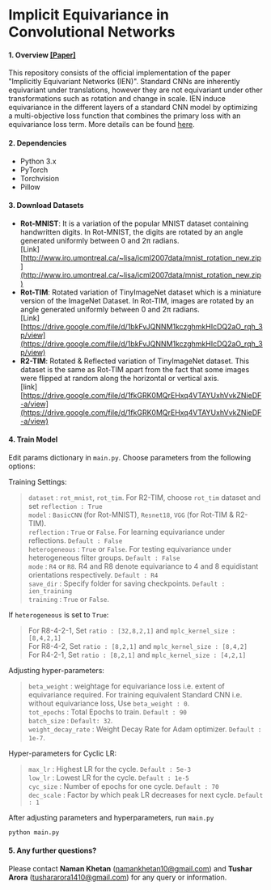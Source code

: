 # Implicit Equivariance in Convolutional Networks

#### 1. Overview [[Paper]](https://arxiv.org/pdf/2111.14157.pdf)
This repository consists of the official implementation of the paper "Implicitly Equivariant Networks (IEN)". Standard CNNs are inherently equivariant under translations, however they are not equivariant under other transformations such as rotation and change in scale. IEN induce equivariance in the different layers of a standard CNN model by optimizing a multi-objective loss function that combines the primary loss with an equivariance loss term. More details can be found [here](https://arxiv.org/abs/2111.14157).

#### 2. Dependencies

- Python 3.x
- PyTorch
- Torchvision
- Pillow

#### 3. Download Datasets

- <b>Rot-MNIST</b>: It is a variation of the popular MNIST dataset containing handwritten digits. In Rot-MNIST, the digits are rotated by an angle generated uniformly between 0 and 2π radians.<br>[Link] [http://www.iro.umontreal.ca/~lisa/icml2007data/mnist_rotation_new.zip](http://www.iro.umontreal.ca/~lisa/icml2007data/mnist_rotation_new.zip)
- <b>Rot-TIM</b>: Rotated variation of TinyImageNet dataset which is a miniature version of the ImageNet Dataset. In Rot-TIM, images are rotated by an angle generated uniformly between 0 and 2π radians.<br>[Link] [https://drive.google.com/file/d/1bkFvJQNNM1kczghmkHIcDQ2aO_rqh_3p/view](https://drive.google.com/file/d/1bkFvJQNNM1kczghmkHIcDQ2aO_rqh_3p/view)
- <b>R2-TIM</b>: Rotated & Reflected variation of TinyImageNet dataset. This dataset is the same as Rot-TIM apart from the fact that some images were flipped at random along the horizontal or vertical axis.<br>[link] [https://drive.google.com/file/d/1fkGRK0MQrEHxq4VTAYUxhVvkZNieDF-a/view](https://drive.google.com/file/d/1fkGRK0MQrEHxq4VTAYUxhVvkZNieDF-a/view)

#### 4. Train Model
Edit params dictionary in ```main.py```. Choose parameters from the following options: <br>

Training Settings:
> ```dataset``` : ```rot_mnist```, ```rot_tim```. For R2-TIM, choose ```rot_tim``` dataset and set ```reflection : True``` <br>
> ```model``` : ```BasicCNN``` (for Rot-MNIST), ```Resnet18```, ```VGG``` (for Rot-TIM & R2-TIM). <br>
> ```reflection``` : ```True``` or ```False```. For learning equivariance under reflections. ```Default : False```<br>
> ```heterogeneous``` : ```True``` or ```False```. For testing equivariance under heterogeneous filter groups. ```Default : False```<br>
> ```mode``` : ```R4``` or ```R8```. R4 and R8 denote equivariance to 4 and 8 equidistant orientations respectively. ```Default : R4``` <br>
> ```save_dir``` : Specify folder for saving checkpoints. ```Default : ien_training```<br>
> ```training``` : ```True``` or ```False```.<br>

If ```heterogeneous``` is set to ```True```:
> For R8-4-2-1, Set ```ratio : [32,8,2,1]``` and ```mplc_kernel_size : [8,4,2,1]``` <br>
> For R8-4-2, Set ```ratio : [8,2,1]``` and ```mplc_kernel_size : [8,4,2]``` <br>
> For R4-2-1, Set ```ratio : [8,2,1]``` and ```mplc_kernel_size : [4,2,1]``` <br>

Adjusting hyper-parameters:
> ```beta_weight``` : weightage for equivariance loss i.e. extent of equivariance required. For training equivalent Standard CNN i.e. without equivariance loss, Use ```beta_weight : 0```.<br>
> ```tot_epochs``` : Total Epochs to train. ```Default : 90```<br>
> ```batch_size``` : ```Default: 32```. <br>
> ```weight_decay_rate``` : Weight Decay Rate for Adam optimizer. ```Default : 1e-7```. <br>

Hyper-parameters for Cyclic LR:
> ```max_lr``` : Highest LR for the cycle. ```Default : 5e-3```<br>
> ```low_lr``` : Lowest LR for the cycle. ```Default : 1e-5```<br>
> ```cyc_size``` : Number of epochs for one cycle. ```Default : 70```<br>
> ```dec_scale``` : Factor by which peak LR decreases for next cycle. ```Default : 1```<br>

After adjusting parameters and hyperparameters, run ```main.py```
```bash
python main.py
```

#### 5. Any further questions?
Please contact <b>Naman Khetan</b> (namankhetan10@gmail.com) and <b>Tushar Arora</b> (tushararora1410@gmail.com) for any query or information.
